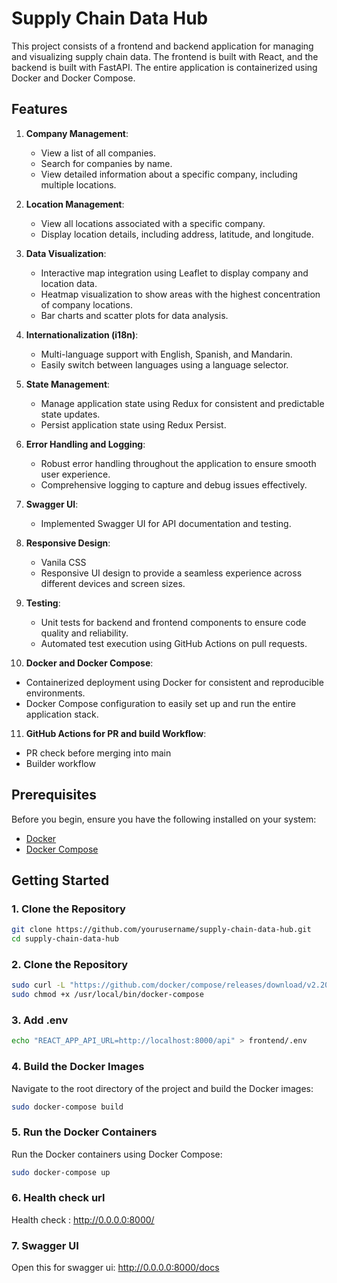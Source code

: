 # Supply Chain Data Hub

This project consists of a frontend and backend application for managing and visualizing supply chain data. The frontend is built with React, and the backend is built with FastAPI. The entire application is containerized using Docker and Docker Compose.

## Features

1. **Company Management**:
   - View a list of all companies.
   - Search for companies by name.
   - View detailed information about a specific company, including multiple locations.

2. **Location Management**:
   - View all locations associated with a specific company.
   - Display location details, including address, latitude, and longitude.

3. **Data Visualization**:
   - Interactive map integration using Leaflet to display company and location data.
   - Heatmap visualization to show areas with the highest concentration of company locations.
   - Bar charts and scatter plots for data analysis.

4. **Internationalization (i18n)**:
   - Multi-language support with English, Spanish, and Mandarin.
   - Easily switch between languages using a language selector.

5. **State Management**:
   - Manage application state using Redux for consistent and predictable state updates.
   - Persist application state using Redux Persist.

6. **Error Handling and Logging**:
   - Robust error handling throughout the application to ensure smooth user experience.
   - Comprehensive logging to capture and debug issues effectively.

7. **Swagger UI**:
   - Implemented Swagger UI for API documentation and testing.

8. **Responsive Design**:
   - Vanila CSS
   - Responsive UI design to provide a seamless experience across different devices and screen sizes.

9. **Testing**:
   - Unit tests for backend and frontend components to ensure code quality and reliability.
   - Automated test execution using GitHub Actions on pull requests.

10. **Docker and Docker Compose**:
   - Containerized deployment using Docker for consistent and reproducible environments.
   - Docker Compose configuration to easily set up and run the entire application stack.

11. **GitHub Actions for PR and build Workflow**:
   - PR check before merging into main
   - Builder workflow

## Prerequisites

Before you begin, ensure you have the following installed on your system:

- [Docker](https://docs.docker.com/get-docker/)
- [Docker Compose](https://docs.docker.com/compose/install/)

## Getting Started

### 1. Clone the Repository

```bash
git clone https://github.com/yourusername/supply-chain-data-hub.git
cd supply-chain-data-hub
```

### 2. Clone the Repository

```bash
sudo curl -L "https://github.com/docker/compose/releases/download/v2.20.2/docker-compose-$(uname -s)-$(uname -m)" -o /usr/local/bin/docker-compose
sudo chmod +x /usr/local/bin/docker-compose
```

### 3. Add .env

```bash
echo "REACT_APP_API_URL=http://localhost:8000/api" > frontend/.env
```

### 4. Build the Docker Images

Navigate to the root directory of the project and build the Docker images:

```bash
sudo docker-compose build
```

### 5. Run the Docker Containers

Run the Docker containers using Docker Compose:

```bash
sudo docker-compose up
```

### 6. Health check url

Health check : http://0.0.0.0:8000/

### 7. Swagger UI

Open this for swagger ui: http://0.0.0.0:8000/docs
